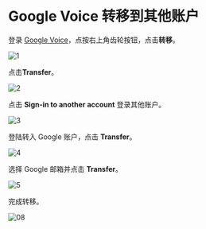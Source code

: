 # Google Voice 转移到其他账户

登录 [Google Voice](https://voice.google.com/u/0/messages)，点按右上角齿轮按钮，点击**转移**。

![1](https://tvax4.sinaimg.cn/large/008eZBHKly1gpa20c1375j31vg1480uc.jpg)

点击**Transfer**。


![2](https://tvax3.sinaimg.cn/large/008eZBHKly1gpa20iay7dj31uy146jt3.jpg)

点击 **Sign-in to another account** 登录其他账户。

![3](https://tvax1.sinaimg.cn/large/008eZBHKly1gpa232mh2sj31uy146whk.jpg)



登陆转入 Google 账户，点击 **Transfer**。

![4](https://tva4.sinaimg.cn/large/008eZBHKly1gpa20srh3uj31jq0jaweu.jpg)



选择 Google 邮箱并点击 **Transfer**。

![5](https://tvax2.sinaimg.cn/large/008eZBHKly1gpa20ximnkj31tk168tbl.jpg)

完成转移。

![08](https://tva1.sinaimg.cn/large/008eZBHKly1gpa2120zx9j30yy0est9b.jpg)
